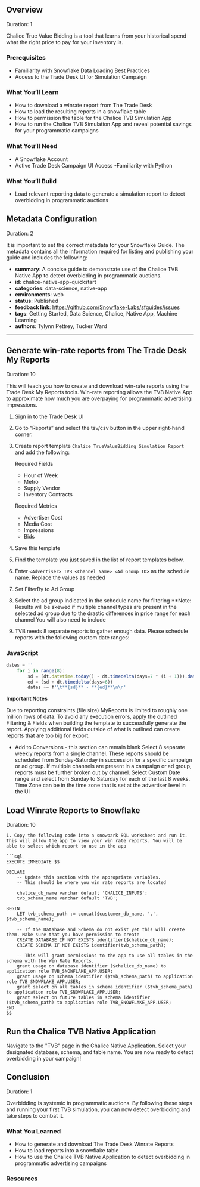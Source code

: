 
## Overview 
Duration: 1

Chalice True Value Bidding is a tool that learns from your historical spend
what the right price to pay for your inventory is. 

### Prerequisites
- Familiarity with Snowflake Data Loading Best Practices
- Access to the Trade Desk UI for Simulation Campaign
### What You’ll Learn 
- How to download a winrate report from The Trade Desk 
- How to load the resulting reports in a snowflake table  
- How to permission the table for the Chalice TVB Simulation App
- How to run the Chalice TVB Simulation App and reveal potential savings for your programmatic campaigns

### What You’ll Need 
- A Snowflake Account 
- Active Trade Desk Campaign UI Access
-Familiarity with Python 

### What You’ll Build 
- Load relevant reporting data to generate a simulation report to detect overbidding in programmatic auctions

<!-- ------------------------ -->
## Metadata Configuration
Duration: 2

It is important to set the correct metadata for your Snowflake Guide. The metadata contains all the information required for listing and publishing your guide and includes the following:


- **summary**: A concise guide to demonstrate use of the Chalice TVB Native App to detect overbidding in programmatic auctions. 
- **id**: chalice-native-app-quickstart
- **categories**: data-science, native-app
- **environments**: web 
- **status**: Published
- **feedback link**: https://github.com/Snowflake-Labs/sfguides/issues
- **tags**: Getting Started, Data Science, Chalice, Native App, Machine Learning 
- **authors**: Tylynn Pettrey, Tucker Ward

---

<!-- ------------------------ -->
## Generate win-rate reports from The Trade Desk My Reports
Duration: 10

This will teach you how to create and download win-rate reports using the Trade Desk My Reports tools. Win-rate reporting allows the TVB Native App to approximate how much you are overpaying for programmatic advertising impressions. 

1. Sign in to the Trade Desk UI
2. Go to “Reports” and select the tsv/csv button in the upper right-hand corner.
3. Create report template `Chalice TrueValueBidding Simulation Report` and add the following:

    Required Fields  
    - Hour of Week
    - Metro
    - Supply Vendor
    - Inventory Contracts
    
    Required Metrics
    - Advertiser Cost
    - Media Cost
    - Impressions
    - Bids

4. Save this template
5. Find the template you just saved in the list of report templates below.
6. Enter `<Advertiser> TVB <Channel Name> <Ad Group ID>` as the schedule name. Replace the values as needed
7. Set FilterBy to Ad Group
8. Select the ad group indicated in the schedule name for filtering **Note: Results will be skewed if multiple channel 
types are present in the selected ad group due to the drastic differences in price range for each channel
You will also need to include
9. TVB needs 8 separate reports to gather enough data. Please schedule reports with the following custom date ranges:

### JavaScript
```javascript
dates = ''
    for i in range(8):
        sd = (dt.datetime.today() - dt.timedelta(days=7 * (i + 1))).date()
        ed = (sd + dt.timedelta(days=6))
        dates += f'\t**{sd}** - **{ed}**\n\n'
```

**Important Notes**

Due to reporting constraints (file size) MyReports is limited to roughly one million rows of data. To avoid any execution errors, apply the outlined Filtering & Fields when building the template to successfully generate the report. Applying additional fields outside of what is outlined can create reports that are too big for export. 
- Add to Conversions - this section can remain blank 
Select 8 separate weekly reports from a single channel. These reports should be scheduled from Sunday-Saturday in succession for a specific campaign or ad group. If multiple channels are present in a campaign or ad group, reports must be further broken out by channel. 
Select Custom Date range and select from Sunday to Saturday for each of the last 8 weeks. Time Zone can be in the time zone that is set at the advertiser level in the UI


## Load Winrate Reports to Snowflake 
Duration: 10

```
1. Copy the following code into a snowpark SQL worksheet and run it. This will allow the app to view your win rate reports. You will be able to select which report to use in the app

```sql
EXECUTE IMMEDIATE $$

DECLARE
    -- Update this section with the appropriate variables. 
    -- This should be where you win rate reports are located
    
    chalice_db_name varchar default 'CHALICE_INPUTS';
    tvb_schema_name varchar default 'TVB';
    
BEGIN
    LET tvb_schema_path := concat($customer_db_name, '.', $tvb_schema_name);

    -- If the Database and Schema do not exist yet this will create them. Make sure that you have permission to create
    CREATE DATABASE IF NOT EXISTS identifier($chalice_db_name);
    CREATE SCHEMA IF NOT EXISTS identifier(tvb_schema_path);
    
    -- This will grant permissions to the app to use all tables in the schema with the Win Rate Reports. 
    grant usage on database identifier ($chalice_db_name) to application role TVB_SNOWFLAKE_APP.USER;
    grant usage on schema identifier ($tvb_schema_path) to application role TVB_SNOWFLAKE_APP.USER;
    grant select on all tables in schema identifier ($tvb_schema_path) to application role TVB_SNOWFLAKE_APP.USER;
    grant select on future tables in schema identifier ($tvb_schema_path) to application role TVB_SNOWFLAKE_APP.USER;
END
$$
```

## Run the Chalice TVB Native Application

Navigate to the "TVB" page in the Chalice Native Application. Select your designated database, schema, and table name. You are now ready to detect overbidding in your campaign!
<!-- ------------------------ -->
## Conclusion 
Duration: 1

Overbidding is systemic in programmatic auctions. By following these steps and running your first TVB simulation, you can now detect overbidding and take steps to combat it. 

### What You Learned
- How to generate and download The Trade Desk Winrate Reports
- How to load reports into a snowflake table
- How to use the Chalice TVB Native Application to detect overbidding in programmatic advertising campaigns

### Resources

